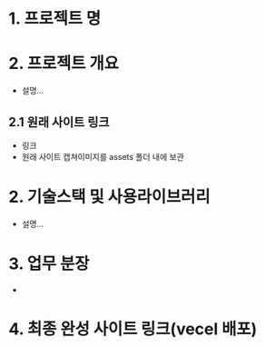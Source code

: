 # 1. 프로젝트 명

# 2. 프로젝트 개요

- 설명...

## 2.1 원래 사이트 링크

- 링크
- 원래 사이트 캡쳐이미지를 assets 폴더 내에 보관

# 2. 기술스택 및 사용라이브러리

- 설명...

# 3. 업무 분장

-

# 4. 최종 완성 사이트 링크(vecel 배포)
